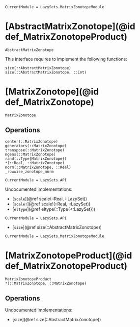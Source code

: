 ```@meta
CurrentModule = LazySets.MatrixZonotopeModule
```

# [AbstractMatrixZonotope](@id def_MatrixZonotopeProduct)
```@docs
AbstractMatrixZonotope
```

This interface requires to implement the following functions:
```@docs
size(::AbstractMatrixZonotope)
size(::AbstractMatrixZonotope, ::Int)
```

# [MatrixZonotope](@id def_MatrixZonotope)

```@docs
MatrixZonotope
```
## Operations
```@docs
center(::MatrixZonotope)
generators(::MatrixZonotope)
transpose(::MatrixZonotope)
ngens(::MatrixZonotope)
rand(::Type{MatrixZonotope})
*(::Real, ::MatrixZonotope)
norm(::MatrixZonotope, ::Real)
_rowwise_zonotope_norm
```

```@meta
CurrentModule = LazySets.API
```
Undocumented implementations:
* [`scale`](@ref scale(::Real, ::LazySet))
* [`scale!`](@ref scale!(::Real, ::LazySet))
* [`eltype`](@ref eltype(::Type{<:LazySet}))
```@meta
CurrentModule = LazySets.API
```
* [`size`](@ref size(::AbstractMatrixZonotope))

```@meta
CurrentModule = LazySets.MatrixZonotopeModule
```

# [MatrixZonotopeProduct](@id def_MatrixZonotopeProduct)
```@docs
MatrixZonotopeProduct
*(::MatrixZonotope, ::MatrixZonotope)
```
## Operations 
Undocumented implementations:
* [size](@ref size(::AbstractMatrixZonotope))
